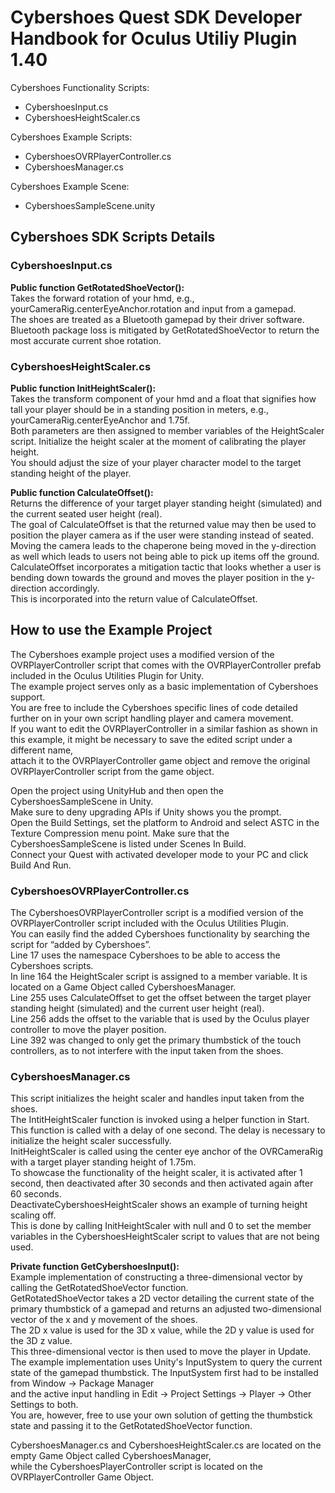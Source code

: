 # Cybershoes Quest SDK Developer Handbook for Oculus Utiliy Plugin 1.40

Cybershoes Functionality Scripts:
* CybershoesInput.cs
* CybershoesHeightScaler.cs

Cybershoes Example Scripts:
* CybershoesOVRPlayerController.cs
* CybershoesManager.cs

Cybershoes Example Scene:
* CybershoesSampleScene.unity

## Cybershoes SDK Scripts Details
### CybershoesInput.cs
**Public function GetRotatedShoeVector():**  
Takes the forward rotation of your hmd, e.g., yourCameraRig.centerEyeAnchor.rotation and input from a gamepad.  
The shoes are treated as a Bluetooth gamepad by their driver software.  
Bluetooth package loss is mitigated by GetRotatedShoeVector to return the most accurate current shoe rotation.  
  
### CybershoesHeightScaler.cs
**Public function InitHeightScaler():**  
Takes the transform component of your hmd and a float that signifies how tall your player should be in a standing position in meters, e.g., yourCameraRig.centerEyeAnchor and 1.75f.  
Both parameters are then assigned to member variables of the HeightScaler script. Initialize the height scaler at the moment of calibrating the player height.  
You should adjust the size of your player character model to the target standing height of the player.  

**Public function CalculateOffset():**  
Returns the difference of your target player standing height (simulated) and the current seated user height (real).  
The goal of CalculateOffset is that the returned value may then be used to position the player camera as if the user were standing instead of seated.  
Moving the camera leads to the chaperone being moved in the y-direction as well which leads to users not being able to pick up items off the ground.  
CalculateOffset incorporates a mitigation tactic that looks whether a user is bending down towards the ground and moves  the player position in the y-direction accordingly.  
This is incorporated into the return value of CalculateOffset.  

## How to use the Example Project
The Cybershoes example project uses a modified version of the OVRPlayerController script that comes with the OVRPlayerController prefab included in the Oculus Utilities Plugin for Unity.  
The example project serves only as a basic implementation of Cybershoes support.  
You are free to include the Cybershoes specific lines of code detailed further on in your own script handling player and camera movement.  
If you want to edit the OVRPlayerController in a similar fashion as shown in this example, it might be necessary to save the edited script under a different name,   
attach it to the OVRPlayerController game object and remove the original OVRPlayerController script from the game object.  
  
Open the project using UnityHub and then open the CybershoesSampleScene in Unity.  
Make sure to deny upgrading APIs if Unity shows you the prompt.  
Open the Build Settings, set the platform to Android and select ASTC in the Texture Compression menu point. Make sure that the CybershoesSampleScene is listed under Scenes In Build.  
Connect your Quest with activated developer mode to your PC and click Build And Run.  

### CybershoesOVRPlayerController.cs
The CybershoesOVRPlayerController script is a modified version of the OVRPlayerController script included with the Oculus Utilities Plugin.  
You can easily find the added Cybershoes functionality by searching the script for “added by Cybershoes”.  
Line 17 uses the namespace Cybershoes to be able to access the Cybershoes scripts.  
In line 164 the HeightScaler script is assigned to a member variable. It is located on a Game Object called CybershoesManager.  
Line 255 uses CalculateOffset to get the offset between the target player standing height (simulated) and the current user height (real).  
Line 256 adds the offset to the variable that is used by the Oculus player controller to move the player position.  
Line 392 was changed to only get the primary thumbstick of the touch controllers, as to not interfere with the input taken from the shoes.
  
### CybershoesManager.cs
This script initializes the height scaler and handles input taken from the shoes.  
The IntitHeightScaler function is invoked using a helper function in Start. This function is called with a delay of one second. The delay is necessary to initialize the height scaler successfully.   
InitHeightScaler is called using the center eye anchor of the OVRCameraRig with a target player standing height of 1.75m.  
To showcase the functionality of the height scaler, it is activated after 1 second, then deactivated after 30 seconds and then activated again after 60 seconds.  
DeactivateCybershoesHeightScaler shows an example of turning height scaling off.  
This is done by calling InitHeightScaler with null and 0 to set the member variables in the CybershoesHeightScaler script to values that are not being used.

**Private function GetCybershoesInput():**  
Example implementation of constructing a three-dimensional vector by calling the GetRotatedShoeVector function.  
GetRotatedShoeVector takes a 2D vector detailing the current state of the primary thumbstick of a gamepad and returns an adjusted two-dimensional vector of the x and y movement of the shoes.  
The 2D x value is used for the 3D x value, while the 2D y value is used for the 3D z value.  
This three-dimensional vector is then used to move the player in Update.  
The example implementation uses Unity's InputSystem to query the current state of the gamepad thumbstick.
The InputSystem first had to be installed from Window -> Package Manager  
and the active input handling in Edit -> Project Settings -> Player -> Other Settings to both.  
You are, however, free to use your own solution of getting the thumbstick state and passing it to the GetRotatedShoeVector function.

CybershoesManager.cs and CybershoesHeightScaler.cs are located on the empty Game Object called CybershoesManager,  
while the CybershoesPlayerController script is located on the OVRPlayerController Game Object.



